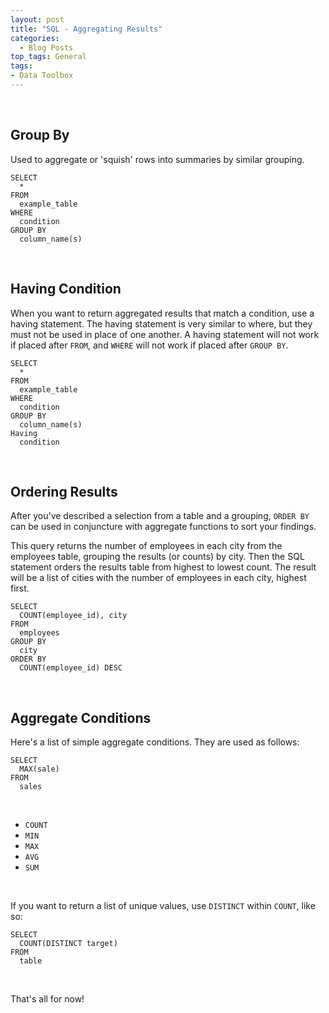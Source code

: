 ```yaml
---
layout: post
title: "SQL - Aggregating Results"
categories:
  - Blog Posts
top_tags: General
tags:
- Data Toolbox
---
```


<br> 


## Group By

Used to aggregate or 'squish' rows into summaries by similar grouping. 

```
SELECT 
  * 
FROM 
  example_table
WHERE
  condition
GROUP BY 
  column_name(s)

```

<br> 

## Having Condition

When you want to return aggregated results that match a condition, use a having statement. The having statement is very similar to where, but they must not be used in place of one another. A having statement will not work if placed after `FROM`, and `WHERE` will not work if placed after `GROUP BY`. 

```
SELECT 
  * 
FROM 
  example_table
WHERE
  condition
GROUP BY 
  column_name(s)
Having 
  condition
```

<br>

## Ordering Results

After you've described a selection from a table and a grouping, `ORDER BY` can be used in conjuncture with aggregate functions to sort your findings. 

This query returns the number of employees in each city from the employees table, grouping the results (or counts) by city. Then the SQL statement orders the results table from highest to lowest count. The result will be a list of cities with the number of employees in each city, highest first.

```
SELECT
  COUNT(employee_id), city
FROM 
  employees
GROUP BY 
  city
ORDER BY
  COUNT(employee_id) DESC
```
<br> 

## Aggregate Conditions

Here's a list of simple aggregate conditions. They are used as follows:

```
SELECT
  MAX(sale)
FROM 
  sales
```

<br> 

- `COUNT` <br> 
- `MIN` <br> 
- `MAX` <br>
- `AVG` <br> 
- `SUM` <br> 

<br> 

If you want to return a list of unique values, use `DISTINCT` within `COUNT`, like so: 

```
SELECT
  COUNT(DISTINCT target)
FROM 
  table
```

<br>

That's all for now!

<br> 